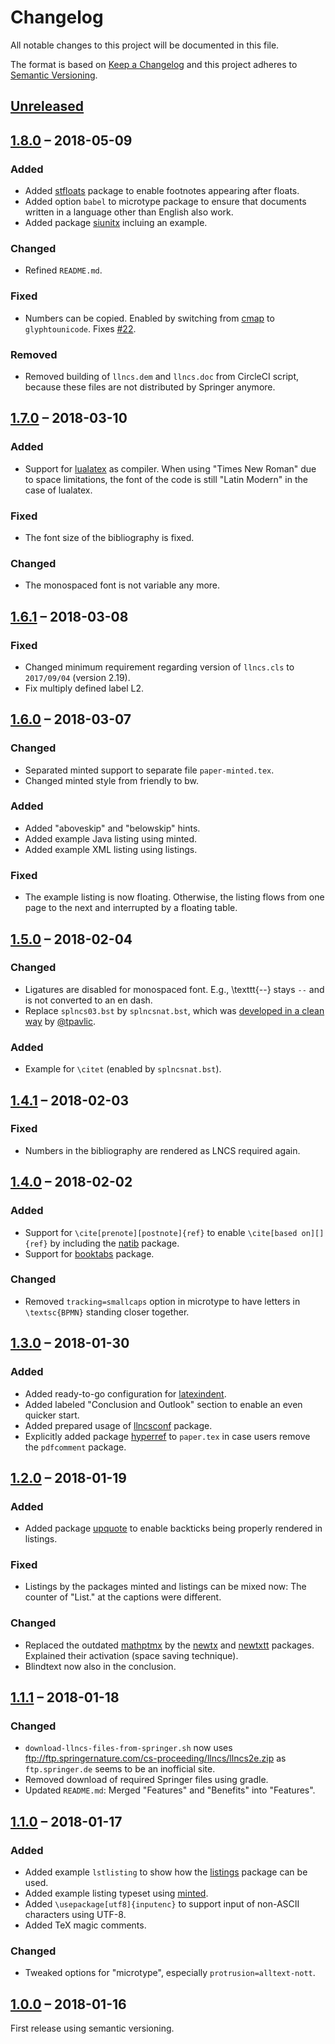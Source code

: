 # Changelog

All notable changes to this project will be documented in this file.

The format is based on [Keep a Changelog](http://keepachangelog.com/)
and this project adheres to [Semantic Versioning](http://semver.org/).

## [Unreleased]

## [1.8.0] – 2018-05-09

### Added
- Added [stfloats](https://ctan.org/pkg/stfloats) package to enable footnotes appearing after floats.
- Added option `babel` to microtype package to ensure that documents written in a language other than English also work.
- Added package [siunitx](https://ctan.org/pkg/siunitx) incluing an example.

### Changed
- Refined `README.md`.

### Fixed
- Numbers can be copied. Enabled by switching from [cmap](https://www.ctan.org/pkg/cmap) to `glyphtounicode`. Fixes [#22](https://github.com/latextemplates/LNCS/issues/22).

### Removed
- Removed building of `llncs.dem` and `llncs.doc` from CircleCI script, because these files are not distributed by Springer anymore.

## [1.7.0] – 2018-03-10

### Added
- Support for [lualatex](http://www.luatex.org/) as compiler.
  When using "Times New Roman" due to space limitations, the font of the code is still "Latin Modern" in the case of lualatex.

### Fixed
- The font size of the bibliography is fixed.

### Changed
- The monospaced font is not variable any more.

## [1.6.1] – 2018-03-08

### Fixed
- Changed minimum requirement regarding version of `llncs.cls` to `2017/09/04` (version 2.19).
- Fix multiply defined label L2.

## [1.6.0] – 2018-03-07

### Changed
- Separated minted support to separate file `paper-minted.tex`.
- Changed minted style from friendly to bw.

### Added
- Added "aboveskip" and "belowskip" hints.
- Added example Java listing using minted.
- Added example XML listing using listings.

### Fixed
- The example listing is now floating. Otherwise, the listing flows from one page to the next and interrupted by a floating table.

## [1.5.0] – 2018-02-04

### Changed
- Ligatures are disabled for monospaced font. E.g., \texttt{--} stays `--` and is not converted to an en dash.
- Replace `splncs03.bst` by `splncsnat.bst`, which was [developed in a clean way](http://phaseportrait.blogspot.de/2011/02/natbib-compatible-bibtex-style-bst-file.html) by [@tpavlic](https://github.com/tpavlic).

### Added
- Example for `\citet` (enabled by `splncsnat.bst`).

## [1.4.1] – 2018-02-03

### Fixed
- Numbers in the bibliography are rendered as LNCS required again.

## [1.4.0] – 2018-02-02

### Added
- Support for `\cite[prenote][postnote]{ref}` to enable `\cite[based on][]{ref}` by including the [natib](https://www.ctan.org/pkg/natbib) package.
- Support for [booktabs](https://ctan.org/pkg/booktabs) package.

### Changed
- Removed `tracking=smallcaps` option in microtype to have letters in `\textsc{BPMN}` standing closer together.

## [1.3.0] – 2018-01-30

### Added
- Added ready-to-go configuration for [latexindent](https://ctan.org/pkg/latexindent).
- Added labeled "Conclusion and Outlook" section to enable an even quicker start.
- Added prepared usage of [llncsconf](https://github.com/adbrucker/llncsconf) package.
- Explicitly added package [hyperref](https://ctan.org/pkg/hyperref) to `paper.tex` in case users remove the `pdfcomment` package.

## [1.2.0] – 2018-01-19

### Added
- Added package [upquote](https://www.ctan.org/pkg/upquote) to enable backticks being properly rendered in listings.

### Fixed
- Listings by the packages minted and listings can be mixed now: The counter of "List." at the captions were different.

### Changed
- Replaced the outdated [mathptmx](https://ctan.org/pkg/mathptmx) by the [newtx](https://ctan.org/pkg/newtx) and [newtxtt](https://ctan.org/pkg/newtxtt) packages.
  Explained their activation (space saving technique).
- Blindtext now also in the conclusion.

## [1.1.1] – 2018-01-18

### Changed
- `download-llncs-files-from-springer.sh` now uses <ftp://ftp.springernature.com/cs-proceeding/llncs/llncs2e.zip> as `ftp.springer.de` seems to be an inofficial site.
- Removed download of required Springer files using gradle.
- Updated `README.md`: Merged "Features" and "Benefits" into "Features".

## [1.1.0] – 2018-01-17

### Added
- Added example `lstlisting` to show how the [listings](https://www.ctan.org/pkg/listings) package can be used.
- Added example listing typeset using [minted](https://github.com/gpoore/minted).
- Added `\usepackage[utf8]{inputenc}` to support input of non-ASCII characters using UTF-8.
- Added TeX magic comments.

### Changed
- Tweaked options for "microtype", especially `protrusion=alltext-nott`.

## [1.0.0] – 2018-01-16

First release using semantic versioning.

[Unreleased]: https://github.com/latextemplates/LNCS/compare/1.8.0...HEAD
[1.8.0]: https://github.com/latextemplates/LNCS/compare/1.7.0...1.8.0
[1.7.0]: https://github.com/latextemplates/LNCS/compare/1.6.1...1.7.0
[1.6.1]: https://github.com/latextemplates/LNCS/compare/1.6.0...1.6.1
[1.6.0]: https://github.com/latextemplates/LNCS/compare/1.5.0...1.6.0
[1.5.0]: https://github.com/latextemplates/LNCS/compare/1.4.1...1.5.0
[1.4.1]: https://github.com/latextemplates/LNCS/compare/1.4.0...1.4.1
[1.4.0]: https://github.com/latextemplates/LNCS/compare/1.3.0...1.4.0
[1.3.0]: https://github.com/latextemplates/LNCS/compare/1.2.0...1.3.0
[1.2.0]: https://github.com/latextemplates/LNCS/compare/1.1.1...1.2.0
[1.1.1]: https://github.com/latextemplates/LNCS/compare/1.1.0...1.1.1
[1.1.0]: https://github.com/latextemplates/LNCS/compare/1.0.0...1.1.0
[1.0.0]: https://github.com/latextemplates/LNCS/releases/tag/1.0.0
